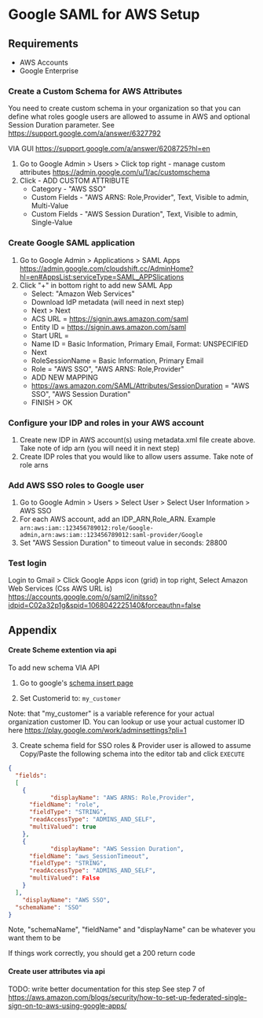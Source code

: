 # Google SAML for AWS Setup

## Requirements
* AWS Accounts
* Google Enterprise

### Create a Custom Schema for AWS Attributes

You need to create custom schema in your organization so that you can define what roles
google users are allowed to assume in AWS and optional Session Duration parameter. See https://support.google.com/a/answer/6327792

VIA GUI https://support.google.com/a/answer/6208725?hl=en
1. Go to Google Admin > Users > Click top right - manage custom attributes https://admin.google.com/u/1/ac/customschema
2. Click - ADD CUSTOM ATTRIBUTE
	* Category - "AWS SSO"
	* Custom Fields - "AWS ARNS: Role,Provider", Text, Visible to admin, Multi-Value
	* Custom Fields - "AWS Session Duration", Text, Visible to admin, Single-Value

### Create Google SAML application
1. Go to Google Admin > Applications > SAML Apps https://admin.google.com/cloudshift.cc/AdminHome?hl=en#AppsList:serviceType=SAML_APPSlications 
2. Click "+" in bottom right to add new SAML App
	* Select: "Amazon Web Services"
	* Download IdP metadata (will need in next step)
	* Next > Next
	* ACS URL = https://signin.aws.amazon.com/saml
	* Entity ID	= https://signin.aws.amazon.com/saml
	* Start URL = 
	* Name ID = Basic Information, Primary Email, Format: UNSPECIFIED
	* Next
	* RoleSessionName = Basic Information, Primary Email
	* Role = "AWS SSO", "AWS ARNS: Role,Provider"
	* ADD NEW MAPPING
	* https://aws.amazon.com/SAML/Attributes/SessionDuration = "AWS SSO", "AWS Session Duration"
	* FINISH > OK

### Configure your IDP and roles in your AWS account
1. Create new IDP in AWS account(s) using metadata.xml file create above. Take note of idp
	 arn (you will need it in next step)
2. Create IDP roles that you would like to allow users assume. Take note of role
	 arns

### Add AWS SSO roles to Google user
1. Go to Google Admin > Users > Select User > Select User Information > AWS SSO
2. For each AWS account, add an IDP_ARN,Role_ARN. Example `arn:aws:iam::123456789012:role/Google-admin,arn:aws:iam::123456789012:saml-provider/Google`
3. Set "AWS Session Duration" to timeout value in seconds: 28800

### Test login
Login to Gmail > Click Google Apps icon (grid) in top right, Select Amazon Web
Services
(Css AWS URL is) https://accounts.google.com/o/saml2/initsso?idpid=C02a32p1g&spid=1068042225140&forceauthn=false


## Appendix

#### Create Scheme extention via api
To add new schema VIA API

1. Go to google's 
		[schema insert page](https://developers.google.com/admin-sdk/directory/v1/reference/schemas/insert#try-it)

2. Set Customerid to: `my_customer`

Note: that "my_customer" is a variable reference for your actual organization
customer ID. You can lookup or use your actual customer ID here
https://play.google.com/work/adminsettings?pli=1

3. Create schema field for SSO roles & Provider user is allowed to assume
Copy/Paste the following schema into the editor tab and click `EXECUTE`
```json
{
  "fields": 
  [
    {
			"displayName": "AWS ARNS: Role,Provider",
      "fieldName": "role",
      "fieldType": "STRING",
      "readAccessType": "ADMINS_AND_SELF",
      "multiValued": true
    },
    {
			"displayName": "AWS Session Duration",
      "fieldName": "aws_SessionTimeout",
      "fieldType": "STRING",
      "readAccessType": "ADMINS_AND_SELF",
      "multiValued": False
    }
  ],
	"displayName": "AWS SSO",
  "schemaName": "SSO"
}
```
Note, "schemaName", "fieldName" and "displayName" can be whatever you want them
to be

If things work correctly, you should get a 200 return code

#### Create user attributes via api
TODO: write better documentation for this step
See step 7 of https://aws.amazon.com/blogs/security/how-to-set-up-federated-single-sign-on-to-aws-using-google-apps/
